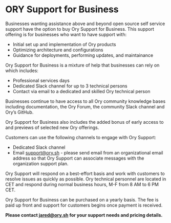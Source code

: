 # ORY Support for Business 
 
Businesses wanting assistance above and beyond open source self service support have the option to buy Ory Support for Business. This support offering is for businesses who want to have support with:  
* Initial set up and implementation of Ory products  
* Optimizing architecture and configurations  
* Guidance for deployments, performing updates, and maintainance

Ory Support for Business is a mixture of help that businesses can rely on which includes:  
* Professional services days  
* Dedicated Slack channel for up to 3 technical persons  
* Contact via email to a dedicated and skilled Ory technical person  

Businesses continue to have access to all Ory community knowledge bases including documentation, the Ory Forum, the community Slack channel and Ory’s GitHub.

Ory Support for Business also includes the added bonus of early access to and previews of selected new Ory offerings.

Customers can use the following channels to engage with Ory Support:  
* Dedicated Slack channel  
* Email support@ory.sh - please send email from an organizational email address so that Ory Support can associate messages with the organization support plan.

Ory Support will respond on a best-effort basis and work with customers to resolve issues as quickly as possible. Ory technical personnel are located in CET and respond during normal business hours, M-F from 8 AM to 6 PM CET.

Ory Support for Business can be purchased on a yearly basis. The fee is paid up front and support for customers begins once payment is received.

**Please contact [jared@ory.sh](mailto:jared@ory.sh?subject=Interested%20in%20Ory%20support%20for%20my%20business&body=Hi%20Jared%2C%0A%0AI%20am%20interested%20in%20speaking%20to%20you%20about%20a%20support%20offering%20for%20my%20business.%20Could%20we%20set%20up%20a%20time%20to%20speak%3F) for your support needs and pricing details.**
